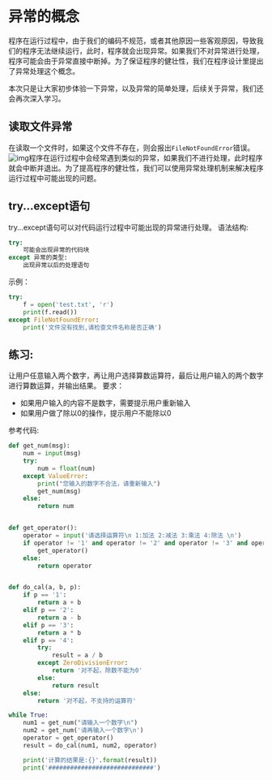 

# 异常的概念

程序在运行过程中，由于我们的编码不规范，或者其他原因一些客观原因，导致我们的程序无法继续运行，此时，程序就会出现异常。如果我们不对异常进行处理，程序可能会由于异常直接中断掉。为了保证程序的健壮性，我们在程序设计里提出了异常处理这个概念。

本次只是让大家初步体验一下异常，以及异常的简单处理，后续关于异常，我们还会再次深入学习。

## 读取文件异常

在读取一个文件时，如果这个文件不存在，则会报出`FileNotFoundError`错误。 ![img](imgs/异常.png)程序在运行过程中会经常遇到类似的异常，如果我们不进行处理，此时程序就会中断并退出。为了提高程序的健壮性，我们可以使用异常处理机制来解决程序运行过程中可能出现的问题。

## try...except语句

try...except语句可以对代码运行过程中可能出现的异常进行处理。 语法结构:

```python
try:
    可能会出现异常的代码块
except 异常的类型:
    出现异常以后的处理语句
```

示例：

```python
try:
    f = open('test.txt', 'r')
    print(f.read())
except FileNotFoundError:
    print('文件没有找到,请检查文件名称是否正确')
```

## 练习:

让用户任意输入两个数字，再让用户选择算数运算符，最后让用户输入的两个数字进行算数运算，并输出结果。 要求：

- 如果用户输入的内容不是数字，需要提示用户重新输入
- 如果用户做了除以0的操作，提示用户不能除以0

参考代码:

```python
def get_num(msg):
    num = input(msg)
    try:
        num = float(num)
    except ValueError:
        print("您输入的数字不合法，请重新输入")
        get_num(msg)
    else:
        return num


def get_operator():
    operator = input('请选择运算符\n 1:加法 2:减法 3:乘法 4:除法 \n')
    if operator != '1' and operator != '2' and operator != '3' and operator != '4':
        get_operator()
    else:
        return operator


def do_cal(a, b, p):
    if p == '1':
        return a + b
    elif p == '2':
        return a - b
    elif p == '3':
        return a * b
    elif p == '4':
        try:
            result = a / b
        except ZeroDivisionError:
            return '对不起，除数不能为0'
        else:
            return result
    else:
        return '对不起，不支持的运算符'

while True:
    num1 = get_num("请输入一个数字\n")
    num2 = get_num('请再输入一个数字\n')
    operator = get_operator()
    result = do_cal(num1, num2, operator)

    print('计算的结果是:{}'.format(result))
    print('#############################')
```